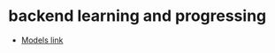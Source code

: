  # backend learning and progressing

 - [Models link](https://app.eraser.io/workspace/YtPqZ1VogxGy1jzIDkzj)